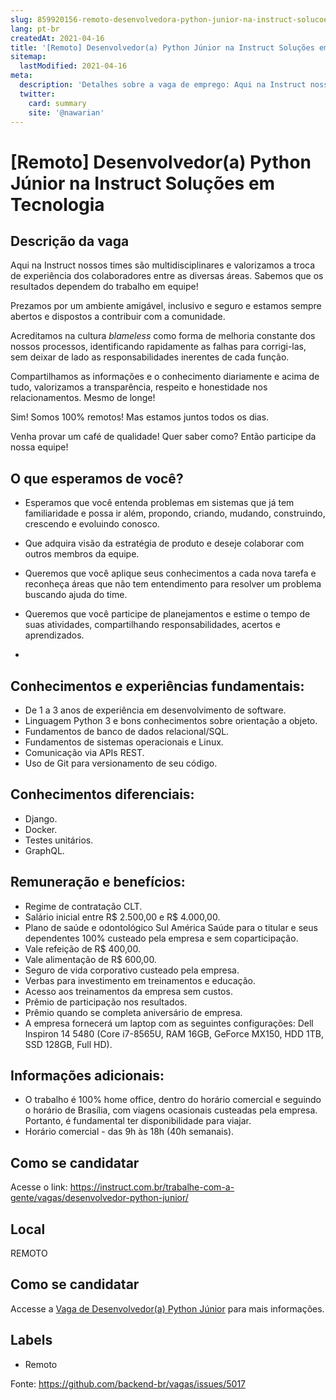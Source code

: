 ```yaml
---
slug: 859920156-remoto-desenvolvedora-python-junior-na-instruct-solucoes-em-tecnologia
lang: pt-br
createdAt: 2021-04-16
title: '[Remoto] Desenvolvedor(a) Python Júnior na Instruct Soluções em Tecnologia - Vaga de Emprego'
sitemap:
  lastModified: 2021-04-16
meta:
  description: 'Detalhes sobre a vaga de emprego: Aqui na Instruct nossos times são multidisciplinares e valorizamos a troca de experiência dos colaboradores entre as diversas áreas. Sabemos que os resultados dependem do trabalho em equipe!    Prezamos por um ambiente amigável, inclusivo e seguro e estamos sempre abertos e dispostos a contribuir com a comunidade.    Acreditamos na cultura _blameless_ como forma de melhoria constante dos nossos processos, identificando rapidamente as falhas para corrigi-las, sem deixar de lado as responsabilidades inerentes de cada função.    Compartilhamos as informações e o conhecimento diariamente e acima de tudo, valorizamos a transparência, respeito e honestidade nos relacionamentos. Mesmo de longe! Sim! Somos 100% remotos! Mas estamos juntos todos os dias. Venha provar um café de qualidade! Quer saber como? Então participe da nossa equipe!   O que esperamos de você? -------------------------   *  Esperamos que você entenda problemas em sistemas que já tem familiaridade e possa ir além, propondo, criando, mudando, construindo, crescendo e evoluindo conosco.   *  Que adquira visão da estratégia de produto e deseje colaborar com outros membros da equipe.   *  Queremos que você aplique seus conhecimentos a cada nova tarefa e reconheça áreas que não tem entendimento para resolver um problema buscando ajuda do time.   *  Queremos que você participe de planejamentos e estime o tempo de suas atividades, compartilhando responsabilidades, acertos e aprendizados. *        Conhecimentos e experiências fundamentais: ------------------------------------------   *  De 1 a 3 anos de experiência em desenvolvimento de software. *  Linguagem Python 3 e bons conhecimentos sobre orientação a objeto. *  Fundamentos de banco de dados relacional/SQL. *  Fundamentos de sistemas operacionais e Linux. *  Comunicação via APIs REST. *  Uso de Git para versionamento de seu código.   Conhecimentos diferenciais: --------------------------- *  Django. *  Docker. *  Testes unitários. *  GraphQL.   Remuneração e benefícios: -------------------------   *  Regime de contratação CLT. *  Salário inicial entre R$ 2.500,00 e R$ 4.000,00. *  Plano de saúde e odontológico Sul América Saúde para o titular e seus dependentes 100% custeado pela empresa e sem coparticipação. *  Vale refeição de R$ 400,00. *  Vale alimentação de R$ 600,00. *  Seguro de vida corporativo custeado pela empresa. *  Verbas para investimento em treinamentos e educação. *  Acesso aos treinamentos da empresa sem custos. *  Prêmio de participação nos resultados. *  Prêmio quando se completa aniversário de empresa. *  A empresa fornecerá um laptop com as seguintes configurações: Dell Inspiron 14 5480 (Core i7-8565U, RAM 16GB, GeForce MX150, HDD 1TB, SSD 128GB, Full HD).   Informações adicionais: -----------------------   *  O trabalho é 100% home office, dentro do horário comercial e seguindo o horário de Brasília, com viagens ocasionais custeadas pela empresa. Portanto, é fundamental ter disponibilidade para viajar. *  Horário comercial - das 9h às 18h (40h semanais).   Como se candidatar ------------------ Acesse o link: https://instruct.com.br/trabalhe-com-a-gente/vagas/desenvolvedor-python-junior/'
  twitter:
    card: summary
    site: '@nawarian'
---
```


# [Remoto] Desenvolvedor(a) Python Júnior na Instruct Soluções em Tecnologia

## Descrição da vaga 
Aqui na Instruct nossos times são multidisciplinares e valorizamos a troca de experiência dos colaboradores entre as diversas áreas. Sabemos que os resultados dependem do trabalho em equipe! 

  

Prezamos por um ambiente amigável, inclusivo e seguro e estamos sempre abertos e dispostos a contribuir com a comunidade. 

  

Acreditamos na cultura _blameless_ como forma de melhoria constante dos nossos processos, identificando rapidamente as falhas para corrigi-las, sem deixar de lado as responsabilidades inerentes de cada função. 

  

Compartilhamos as informações e o conhecimento diariamente e acima de tudo, valorizamos a transparência, respeito e honestidade nos relacionamentos. Mesmo de longe!

Sim! Somos 100% remotos! Mas estamos juntos todos os dias.

Venha provar um café de qualidade! Quer saber como? Então participe da nossa equipe!

  

O que esperamos de você? 
-------------------------

  

*   Esperamos que você entenda problemas em sistemas que já tem familiaridade e possa ir além, propondo, criando, mudando, construindo, crescendo e evoluindo conosco.

  

*   Que adquira visão da estratégia de produto e deseje colaborar com outros membros da equipe.

  

*   Queremos que você aplique seus conhecimentos a cada nova tarefa e reconheça áreas que não tem entendimento para resolver um problema buscando ajuda do time.

  

*   Queremos que você participe de planejamentos e estime o tempo de suas atividades, compartilhando responsabilidades, acertos e aprendizados.
*     
    

  

Conhecimentos e experiências fundamentais:
------------------------------------------

  

*   De 1 a 3 anos de experiência em desenvolvimento de software. 
*   Linguagem Python 3 e bons conhecimentos sobre orientação a objeto.
*   Fundamentos de banco de dados relacional/SQL.
*   Fundamentos de sistemas operacionais e Linux.
*   Comunicação via APIs REST.
*   Uso de Git para versionamento de seu código.

  

Conhecimentos diferenciais:
---------------------------

*   Django.
*   Docker.
*   Testes unitários.
*   GraphQL.

  

Remuneração e benefícios:
-------------------------

  

*   Regime de contratação CLT.
*   Salário inicial entre R$ 2.500,00 e R$ 4.000,00.
*   Plano de saúde e odontológico Sul América Saúde para o titular e seus dependentes 100% custeado pela empresa e sem coparticipação.
*   Vale refeição de R$ 400,00.
*   Vale alimentação de R$ 600,00.
*   Seguro de vida corporativo custeado pela empresa.
*   Verbas para investimento em treinamentos e educação.
*   Acesso aos treinamentos da empresa sem custos.
*   Prêmio de participação nos resultados.
*   Prêmio quando se completa aniversário de empresa.
*   A empresa fornecerá um laptop com as seguintes configurações: Dell Inspiron 14 5480 (Core i7-8565U, RAM 16GB, GeForce MX150, HDD 1TB, SSD 128GB, Full HD).

  

Informações adicionais:
-----------------------

  

*   O trabalho é 100% home office, dentro do horário comercial e seguindo o horário de Brasília, com viagens ocasionais custeadas pela empresa. Portanto, é fundamental ter disponibilidade para viajar.
*   Horário comercial - das 9h às 18h (40h semanais).

  

Como se candidatar
------------------

Acesse o link: https://instruct.com.br/trabalhe-com-a-gente/vagas/desenvolvedor-python-junior/
## Local 
REMOTO 
## Como se candidatar 
Accesse a [Vaga de Desenvolvedor(a) Python Júnior](https://nerdprogramador.com.br/instruct-solues-em-tecnologia-desenvolvedora-python-jnior/e12a9f21-8173-4192-9ad9-8d1c39e7a9e8?utm_source=github) para mais informações. 
## Labels 
* Remoto 


Fonte: https://github.com/backend-br/vagas/issues/5017